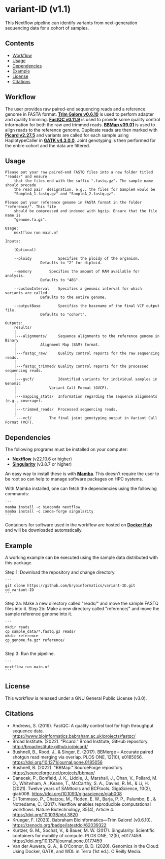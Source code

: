 # variant-ID (v1.1)
This Nextflow pipeline can identify variants from next-generation sequencing data for a cohort of samples.

## Contents
- [Workflow](#workflow)
- [Usage](#usage)
- [Dependencies](#dependencies)
- [Example](#example)
- [License](#license)
- [Citations](#citations)

Workflow
--------
The user provides raw paired-end sequencing reads and a reference genome in FASTA format. [**Trim Galore v0.6.10**](https://github.com/FelixKrueger/TrimGalore) is used to perform adapter and quality trimming. [**FastQC v0.11.9**](https://www.bioinformatics.babraham.ac.uk/projects/fastqc/) is used to provide some quality control information for both the raw and trimmed reads. [**BBMap v39.01**](https://jgi.doe.gov/data-and-tools/software-tools/bbtools/) is used to align reads to the reference genome. Duplicate reads are then marked with [**Picard v2.27.5**](https://broadinstitute.github.io/picard/) and variants are called for each sample using HaplotypeCaller in [**GATK v4.3.0.0**](https://gatk.broadinstitute.org/hc/en-us). Joint genotyping is then performed for the entire cohort and the data are filtered.

Usage
-----
	Please put your raw paired-end FASTQ files into a new folder titled "reads/" and ensure 
		that the files end with the suffix ".fastq.gz". The sample name should precede
		the read pair  designation. e.g., the files for SampleA would be 
		"SampleA_1.fastq.gz" and "SampleA_2.fastq.gz".
	
	Please put your reference genome in FASTA format in the folder "reference/". This file
		should be compressed and indexed with bgzip. Ensure that the file name is 
		"genome.fa.gz".
   
	Usage:
		nextflow run main.nf
	
	Inputs:
	
		(Optional)
    
		--ploidy	        Specifies the ploidy of the organism.
					Defaults to "2" for diploid.
						
		--memory		Specifies the amount of RAM available for analysis.
					Defaults to "48G".
						
		--customInterval	Specifies a genomic interval for which variants are called.
					Defaults to the entire genome.
								
		--outputBase		Specifies the basename of the final VCF output file.
					Defaults to "cohort".
							
	Outputs:
		results/    
		|
		|---alignments/		Sequence alignments to the reference genome in Binary
		|			Alignment Map (BAM) format.
		|
		|---fastqc_raw/		Quality control reports for the raw sequencing reads.
		|
		|---fastqc_trimmed/	Quality control reports for the processed sequencing reads.
		|
		|---gvcf/	        Identified variants for individual samples in Genomic 
		|		        Variant Call Format (GVCF).
		|
		|---mapping_stats/	Information regarding the sequence alignments (e.g., coverage).
		|
		|---trimmed_reads/	Processed sequencing reads.
		|
		`---vcf/		The final joint genotyping output in Variant Call Format (VCF).
    
Dependencies 
------------
The following programs must be installed on your computer:
* [**Nextflow**](https://github.com/nextflow-io/nextflow) (v22.10.6 or higher)
* [**Singularity**](https://docs.sylabs.io/guides/3.0/user-guide/installation.html) (v3.8.7 or higher)
 
An easy way to install these is with [**Mamba**](https://github.com/mamba-org/mamba). This doesn't require the user to be root so can help to manage software packages on HPC systems.

With Mamba installed, one can fetch the dependencies using the following commands:
````
```
mamba install -c bioconda nextflow
mamba install -c conda-forge singularity
```
````

Containers for software used in the workflow are hosted on [**Docker Hub**](https://hub.docker.com/u/bryoinformatics) and will be downloaded automatically.

Example
------------
A working example can be executed using the sample data distributed with this package.

Step 1: Download the repository and change directory.
````
```
git clone https://github.com/bryoinformatics/variant-ID.git
cd variant-ID
```
````

Step 2a: Make a new directory called "reads/" and move the sample FASTQ files into it. 
Step 2b: Make a new directory called "reference/" and move the sample reference genome into it.
````
```
mkdir reads
cp sample_data/*.fastq.gz reads/
mkdir reference
cp genome.fa.gz* reference/
```
````

Step 3: Run the pipeline.
````
```
nextflow run main.nf
```
````

License
-------
This workflow is released under a GNU General Public License (v3.0).

Citations
---------
* Andrews, S. (2019). FastQC: A quality control tool for high throughput sequence data. https://www.bioinformatics.babraham.ac.uk/projects/fastqc/
* Broad Institute. (2022). “Picard.” Broad Institute, GitHub repository. http://broadinstitute.github.io/picard/
* Bushnell, B., Rood, J., & Singer, E. (2017). BBMerge – Accurate paired shotgun read merging via overlap. PLOS ONE, 12(10), e0185056. https://doi.org/10.1371/journal.pone.0185056
* Bushnell, B. (2022). "BBMap." SourceForge repository. https://sourceforge.net/projects/bbmap/
* Danecek, P., Bonfield, J. K., Liddle, J., Marshall, J., Ohan, V., Pollard, M. O., Whitwham, A., Keane, T., McCarthy, S. A., Davies, R. M., & Li, H. (2021). Twelve years of SAMtools and BCFtools. GigaScience, 10(2), giab008. https://doi.org/10.1093/gigascience/giab008
* Di Tommaso, P., Chatzou, M., Floden, E. W., Barja, P. P., Palumbo, E., & Notredame, C. (2017). Nextflow enables reproducible computational workflows. Nature Biotechnology, 35(4), Article 4. https://doi.org/10.1038/nbt.3820
* Krueger, F. (2023). Babraham Bioinformatics—Trim Galore! (v0.6.10). https://zenodo.org/badge/latestdoi/62039322
* Kurtzer, G. M., Sochat, V., & Bauer, M. W. (2017). Singularity: Scientific containers for mobility of compute. PLOS ONE, 12(5), e0177459. https://doi.org/10.1371/journal.pone.0177459
* Van der Auwera, G. A., & O’Connor, B. D. (2020). Genomics in the Cloud: Using Docker, GATK, and WDL in Terra (1st ed.). O’Reilly Media.

